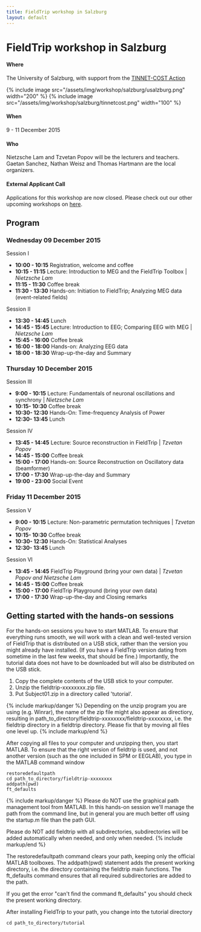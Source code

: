 ```yaml
---
title: FieldTrip workshop in Salzburg
layout: default
---
```


# FieldTrip workshop in Salzburg

#### Where

The University of Salzburg, with support from the [TINNET-COST Action](http://tinnet.tinnitusresearch.net)

{% include image src="/assets/img/workshop/salzburg/usalzburg.png" width="200" %}
{% include image src="/assets/img/workshop/salzburg/tinnetcost.png" width="100" %}

#### When

9 - 11 December 2015

#### Who

Nietzsche Lam and Tzvetan Popov will be the lecturers and teachers.
Gaetan Sanchez, Nathan Weisz and Thomas Hartmann are the local organizers.

#### External Applicant Call

Applications for this workshop are now closed. Please check out our other upcoming workshops on [ here](http://fieldtriptoolbox.org/workshop).

## Program

### Wednesday 09 December 2015

Session I

-   **10:00 - 10:15**   Registration, welcome and coffee
-   **10:15 - 11:15**   Lecture: Introduction to MEG and the FieldTrip Toolbox | _Nietzsche Lam_
-   **11:15 - 11:30**   Coffee break
-   **11:30 - 13:30**   Hands-on: Initiation to FieldTrip; Analyzing MEG data (event-related fields)

Session II

-   **13:30 - 14:45**   Lunch
-   **14:45 - 15:45**   Lecture: Introduction to EEG; Comparing EEG with MEG | _Nietzsche Lam_
-   **15:45 - 16:00**   Coffee break
-   **16:00 - 18:00**   Hands-on: Analyzing EEG data
-   **18:00 - 18:30**   Wrap-up-the-day and Summary

### Thursday 10 December 2015

Session III

-   **9:00 - 10:15**    Lecture: Fundamentals of neuronal oscillations and synchrony | _Nietzsche Lam_
-   **10:15- 10:30**    Coffee break
-   **10:30- 12:30**    Hands-On: Time-frequency Analysis of Power
-   **12:30- 13:45**    Lunch

Session IV

-   **13:45 - 14:45**   Lecture: Source reconstruction in FieldTrip | _Tzvetan Popov_
-   **14:45 - 15:00**   Coffee break
-   **15:00 - 17:00**   Hands-on: Source Reconstruction on Oscillatory data (beamformer)
-   **17:00 - 17:30**   Wrap-up-the-day and Summary
-   **19:00 - 23:00**   Social Event

### Friday 11 December 2015

Session V

-   **9:00 - 10:15**    Lecture: Non-parametric permutation techniques | _Tzvetan Popov_
-   **10:15- 10:30**    Coffee break
-   **10:30- 12:30**    Hands-On: Statistical Analyses
-   **12:30- 13:45**    Lunch

Session VI

-   **13:45 - 14:45**   FieldTrip Playground (bring your own data) | _Tzvetan Popov and Nietzsche Lam_
-   **14:45 - 15:00**   Coffee break
-   **15:00 - 17:00**   FieldTrip Playground (bring your own data)
-   **17:00 - 17:30**   Wrap-up-the-day and Closing remarks

## Getting started with the hands-on sessions

For the hands-on sessions you have to start MATLAB. To ensure that everything runs smooth, we will work with a clean and well-tested version of FieldTrip that is distributed on a USB stick, rather than the version you might already have installed. (If you have a FieldTrip version dating from sometime in the last few weeks, that should be fine.) Importantly, the tutorial data does not have to be downloaded but will also be distributed on the USB stick.

1.  Copy the complete contents of the USB stick to your computer.
2.  Unzip the fieldtrip-xxxxxxxx.zip file.
3.  Put Subject01.zip in a directory called 'tutorial'.

{% include markup/danger %}
Depending on the unzip program you are using (e.g. Winrar), the name of the zip file might also appear as directiory, resulting in path_to_directory/fieldtrip-xxxxxxxx/fieldtrip-xxxxxxxx, i.e. the fieldtrip directory in a fieldtrip directory. Please fix that by moving all files one level up.
{% include markup/end %}

After copying all files to your computer and unzipping then, you start MATLAB. To ensure that the right version of fieldtrip is used, and not another version (such as the one included in SPM or EEGLAB), you type in the MATLAB command window

    restoredefaultpath
    cd path_to_directory/fieldtrip-xxxxxxxx
    addpath(pwd)
    ft_defaults

{% include markup/danger %}
Please do NOT use the graphical path management tool from MATLAB. In this hands-on session we'll manage the path from the command line, but in general you are much better off using the startup.m file than the path GUI.

Please do NOT add fieldtrip with all subdirectories, subdirectories will be added automatically when needed, and only when needed.
{% include markup/end %}

The restoredefaultpath command clears your path, keeping only the official MATLAB toolboxes. The addpath(pwd) statement adds the present working directory, i.e. the directory containing the fieldtrip main functions. The ft_defaults command ensures that all required subdirectories are added to the path.

If you get the error "can't find the command ft_defaults" you should check the present working directory.

After installing FieldTrip to your path, you change into the tutorial directory

    cd path_to_directory/tutorial
